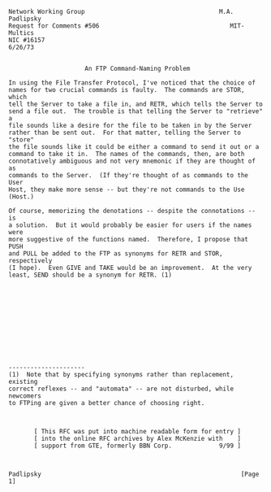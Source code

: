     Network Working Group                                     M.A. Padlipsky
    Request for Comments #506                                    MIT-Multics
    NIC #16157                                                       6/26/73


                         An FTP Command-Naming Problem

    In using the File Transfer Protocol, I've noticed that the choice of
    names for two crucial commands is faulty.  The commands are STOR, which
    tell the Server to take a file in, and RETR, which tells the Server to
    send a file out.  The trouble is that telling the Server to "retrieve" a
    file sounds like a desire for the file to be taken in by the Server
    rather than be sent out.  For that matter, telling the Server to "store"
    the file sounds like it could be either a command to send it out or a
    command to take it in.  The names of the commands, then, are both
    connotatively ambiguous and not very mnemonic if they are thought of as
    commands to the Server.  (If they're thought of as commands to the User
    Host, they make more sense -- but they're not commands to the Use
    (Host.)

    Of course, memorizing the denotations -- despite the connotations -- is
    a solution.  But it would probably be easier for users if the names were
    more suggestive of the functions named.  Therefore, I propose that PUSH
    and PULL be added to the FTP as synonyms for RETR and STOR, respectively
    (I hope).  Even GIVE and TAKE would be an improvement.  At the very
    least, SEND should be a synonym for RETR. (1)












    ---------------------
    (1)  Note that by specifying synonyms rather than replacement, existing
    correct reflexes -- and "automata" -- are not disturbed, while newcomers
    to FTPing are given a better chance of choosing right.



           [ This RFC was put into machine readable form for entry ]
           [ into the online RFC archives by Alex McKenzie with    ]
           [ support from GTE, formerly BBN Corp.             9/99 ]



    Padlipsky                                                       [Page 1]
